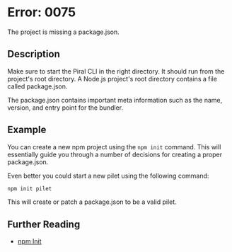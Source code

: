 # Error: 0075

The project is missing a package.json.

## Description

Make sure to start the Piral CLI in the right directory. It should run from the project's
root directory. A Node.js project's root directory contains a file called package.json.

The package.json contains important meta information such as the name, version, and entry
point for the bundler.

## Example

You can create a new npm project using the `npm init` command. This will essentially guide
you through a number of decisions for creating a proper package.json.

Even better you could start a new pilet using the following command:

```sh
npm init pilet
```

This will create or patch a package.json to be a valid pilet.

## Further Reading

 - [npm Init](https://docs.npmjs.com/cli/init)
